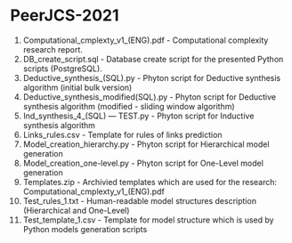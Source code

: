# PeerJCS-2021
1. Computational_cmplexty_v1_(ENG).pdf - Computational complexity research report.
2. DB_create_script.sql - Database create script for the presented Python scripts (PostgreSQL).
3. Deductive_synthesis_(SQL).py - Phyton script for Deductive synthesis algorithm (initial bulk version)
4. Deductive_synthesis_modified(SQL).py - Phyton script for Deductive synthesis algorithm (modified - sliding window algorithm)
5. Ind_synthesis_4_(SQL) — TEST.py - Phyton script for Inductive synthesis algorithm
6. Links_rules.csv - Template for rules of links prediction
7. Model_creation_hierarchy.py - Phyton script for Hierarchical model generation
8. Model_creation_one-level.py - Phyton script for One-Level model generation
9. Templates.zip - Archivied templates which are used for the research: Computational_cmplexty_v1_(ENG).pdf
10. Test_rules_1.txt - Human-readable model structures description (Hierarchical and One-Level)
11. Test_template_1.csv - Template for model structure which is used by Python models generation scripts
